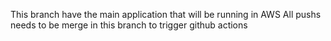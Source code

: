 This branch have the main application that will be running in AWS
All pushs needs to be merge in this branch to trigger github actions